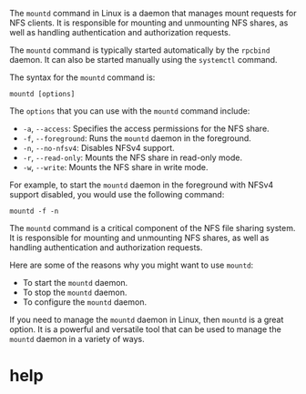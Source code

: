 The `mountd` command in Linux is a daemon that manages mount requests for NFS clients. It is responsible for mounting and unmounting NFS shares, as well as handling authentication and authorization requests.

The `mountd` command is typically started automatically by the `rpcbind` daemon. It can also be started manually using the `systemctl` command.

The syntax for the `mountd` command is:

```
mountd [options]
```

The `options` that you can use with the `mountd` command include:

* `-a`, `--access`: Specifies the access permissions for the NFS share.
* `-f`, `--foreground`: Runs the `mountd` daemon in the foreground.
* `-n`, `--no-nfsv4`: Disables NFSv4 support.
* `-r`, `--read-only`: Mounts the NFS share in read-only mode.
* `-w`, `--write`: Mounts the NFS share in write mode.

For example, to start the `mountd` daemon in the foreground with NFSv4 support disabled, you would use the following command:

```
mountd -f -n
```

The `mountd` command is a critical component of the NFS file sharing system. It is responsible for mounting and unmounting NFS shares, as well as handling authentication and authorization requests.

Here are some of the reasons why you might want to use `mountd`:

* To start the `mountd` daemon.
* To stop the `mountd` daemon.
* To configure the `mountd` daemon.

If you need to manage the `mountd` daemon in Linux, then `mountd` is a great option. It is a powerful and versatile tool that can be used to manage the `mountd` daemon in a variety of ways.

# help

```

```


